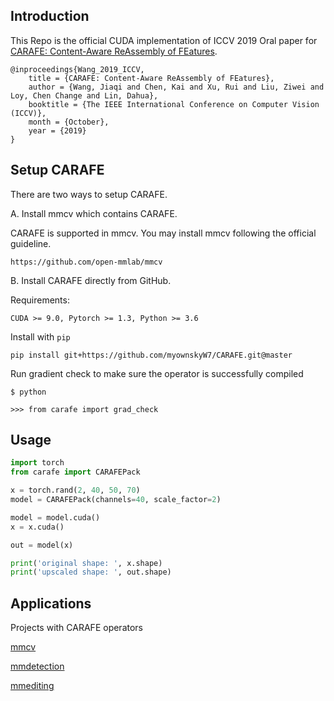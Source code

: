 ## Introduction

This Repo is the official CUDA implementation of ICCV 2019 Oral paper for [CARAFE: Content-Aware ReAssembly of FEatures](https://arxiv.org/abs/1905.02188).

```
@inproceedings{Wang_2019_ICCV,
    title = {CARAFE: Content-Aware ReAssembly of FEatures},
    author = {Wang, Jiaqi and Chen, Kai and Xu, Rui and Liu, Ziwei and Loy, Chen Change and Lin, Dahua},
    booktitle = {The IEEE International Conference on Computer Vision (ICCV)},
    month = {October},
    year = {2019}
}
```

## Setup CARAFE

There are two ways to setup CARAFE.


A. Install mmcv which contains CARAFE.

CARAFE is supported in mmcv.
You may install mmcv following the official guideline.
```
https://github.com/open-mmlab/mmcv
```



B. Install CARAFE directly from GitHub.

Requirements:

```
CUDA >= 9.0, Pytorch >= 1.3, Python >= 3.6
```

Install with `pip`
```shell
pip install git+https://github.com/myownskyW7/CARAFE.git@master
```

Run gradient check to make sure the operator is successfully compiled
```
$ python

>>> from carafe import grad_check
```

## Usage

```python
import torch
from carafe import CARAFEPack

x = torch.rand(2, 40, 50, 70)
model = CARAFEPack(channels=40, scale_factor=2)

model = model.cuda()
x = x.cuda()

out = model(x)

print('original shape: ', x.shape)
print('upscaled shape: ', out.shape)
```

## Applications
Projects with CARAFE operators

[mmcv](https://github.com/open-mmlab/mmcv)

[mmdetection](https://github.com/open-mmlab/mmdetection)

[mmediting](https://github.com/open-mmlab/mmediting)
